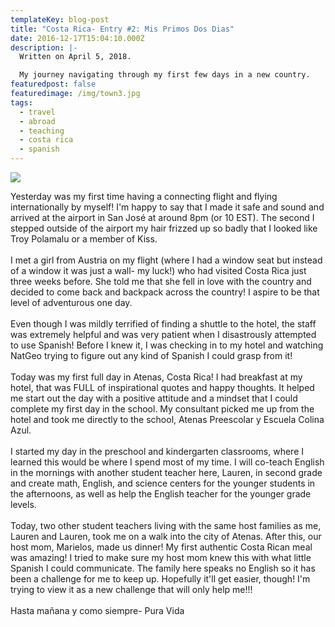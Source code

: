```yaml
---
templateKey: blog-post
title: "Costa Rica- Entry #2: Mis Primos Dos Dias"
date: 2016-12-17T15:04:10.000Z
description: |-
  Written on April 5, 2018.

  My journey navigating through my first few days in a new country.
featuredpost: false
featuredimage: /img/town3.jpg
tags:
  - travel
  - abroad
  - teaching
  - costa rica
  - spanish
---
```



![](/img/town2.jpg)

Yesterday was my first time having a connecting flight and flying internationally by myself! I'm happy to say that I made it safe and sound and arrived at the airport in San José at around 8pm (or 10 EST). The second I stepped outside of the airport my hair frizzed up so badly that I looked like Troy Polamalu or a member of Kiss.\
\
I met a girl from Austria on my flight (where I had a window seat but instead of a window it was just a wall- my luck!) who had visited Costa Rica just three weeks before. She told me that she fell in love with the country and decided to come back and backpack across the country! I aspire to be that level of adventurous one day.\
\
Even though I was mildly terrified of finding a shuttle to the hotel, the staff was extremely helpful and was very patient when I disastrously attempted to use Spanish! Before I knew it, I was checking in to my hotel and watching NatGeo trying to figure out any kind of Spanish I could grasp from it!\
​\
Today was my first full day in Atenas, Costa Rica! I had breakfast at my hotel, that was FULL of inspirational quotes and happy thoughts. It helped me start out the day with a positive attitude and a mindset that I could complete my first day in the school. My consultant picked me up from the hotel and took me directly to the school, Atenas Preescolar y Escuela Colina Azul.\
\
I started my day in the preschool and kindergarten classrooms, where I learned this would be where I spend most of my time. I will co-teach English in the mornings with another student teacher here, Lauren, in second grade and create math, English, and science centers for the younger students in the afternoons, as well as help the English teacher for the younger grade levels.\
\
Today, two other student teachers living with the same host families as me, Lauren and Lauren, took me on a walk into the city of Atenas. After this, our host mom, Marielos, made us dinner! My first authentic Costa Rican meal was amazing! I tried to make sure my host mom knew this with what little Spanish I could communicate. The family here speaks no English so it has been a challenge for me to keep up. Hopefully it'll get easier, though! I'm trying to view it as a new challenge that will only help me!!!\
\
Hasta mañana y como siempre- Pura Vida